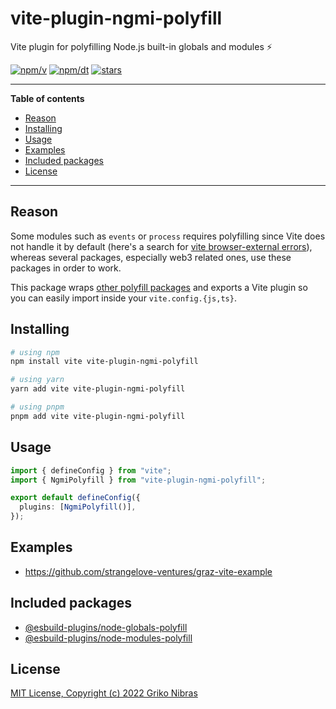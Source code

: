 # vite-plugin-ngmi-polyfill

Vite plugin for polyfilling Node.js built-in globals and modules ⚡️

[![npm/v](https://badgen.net/npm/v/vite-plugin-ngmi-polyfill)](https://www.npmjs.com/package/vite-plugin-ngmi-polyfill)
[![npm/dt](https://badgen.net/npm/dt/vite-plugin-ngmi-polyfill)](https://www.npmjs.com/package/vite-plugin-ngmi-polyfill)
[![stars](https://badgen.net/github/stars/grikomsn/vite-plugin-ngmi-polyfill)](https://github.com/grikomsn/vite-plugin-ngmi-polyfill)

---

**Table of contents**

- [Reason](#reason)
- [Installing](#installing)
- [Usage](#usage)
- [Examples](#examples)
- [Included packages](#included-packages)
- [License](#license)

---

## Reason

Some modules such as `events` or `process` requires polyfilling since Vite does not handle it by default (here's a search for [vite browser-external errors](https://duckduckgo.com/?q=vite+browser-external+error&ia=web)), whereas several packages, especially web3 related ones, use these packages in order to work.

This package wraps [other polyfill packages](#included-packages) and exports a Vite plugin so you can easily import inside your `vite.config.{js,ts}`.

## Installing

```sh
# using npm
npm install vite vite-plugin-ngmi-polyfill

# using yarn
yarn add vite vite-plugin-ngmi-polyfill

# using pnpm
pnpm add vite vite-plugin-ngmi-polyfill
```

## Usage

```ts
import { defineConfig } from "vite";
import { NgmiPolyfill } from "vite-plugin-ngmi-polyfill";

export default defineConfig({
  plugins: [NgmiPolyfill()],
});
```

## Examples

- https://github.com/strangelove-ventures/graz-vite-example

## Included packages

- [@esbuild-plugins/node-globals-polyfill](https://github.com/remorses/esbuild-plugins#esbuild-pluginsnode-globals-polyfill)
- [@esbuild-plugins/node-modules-polyfill](https://github.com/remorses/esbuild-plugins#esbuild-pluginsnode-modules-polyfill)

## License

[MIT License, Copyright (c) 2022 Griko Nibras](./LICENSE)
